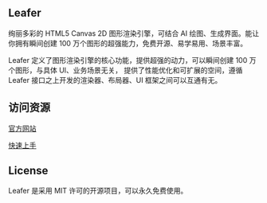 ## Leafer

绚丽多彩的 HTML5 Canvas 2D 图形渲染引擎，可结合 AI 绘图、生成界面。能让你拥有瞬间创建 100 万个图形的超强能力，免费开源、易学易用、场景丰富。

Leafer 定义了图形渲染引擎的核心功能，提供超强的动力，可以瞬间创建 100 万个图形，与具体 UI、业务场景无关， 提供了性能优化和可扩展的空间，遵循 Leafer 接口之上开发的渲染器、布局器、UI 框架之间可以互通有无。

## 访问资源

[官方网站](https://www.leaferjs.com)

[快速上手](https://www.leaferjs.com/ui/guide)

## License

Leafer 是采用 MIT 许可的开源项目，可以永久免费使用。
